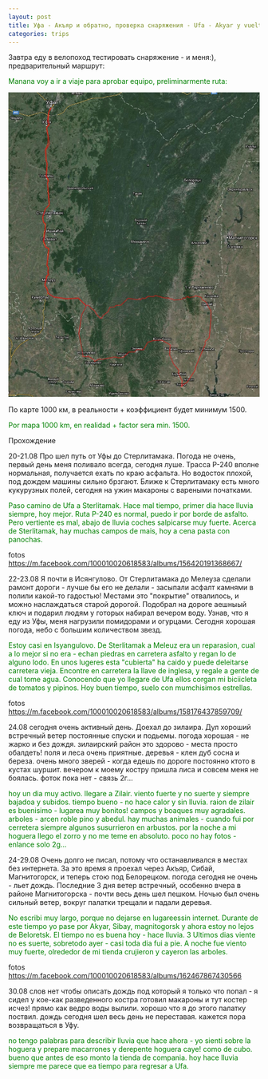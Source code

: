 ```yaml
---
layout: post
title: Уфа - Акъяр и обратно, проверка снаряжения - Ufa - Akyar y vuelta, aprobar equipo 
categories: trips
---
```

Завтра еду в велопоход тестировать снаряжение  - и меня:), предварительный маршрут:

<p style="color: green;">Manana voy a ir a viaje para aprobar equipo, preliminarmente ruta:</p>

<a href="/assets/ufa_akyar/track.jpg"><img src="/assets/ufa_akyar/track.jpg" width="640"></a>

По карте 1000 км, в реальности + коэффициент будет минимум 1500.

<p style="color: green;">Por mapa 1000 km, en realidad + factor sera min. 1500.</p>

Прохождение

20-21.08
Про шел путь от Уфы до Стерлитамака. Погода не очень, первый день меня поливало всегда, сегодня луше.
Трасса Р-240 вполне нормальная, получается ехать по краю асфальта. Но водосток плохой, под дождем машины сильно брзгают. Ближе к Стерлитамаку есть много кукурузных полей, сегодня на ужин макароны с вареными початками. 

<p style="color: green;">Paso camino de Ufa a Sterlitamak. Hace mal tiempo, primer dia hace lluvia siempre, hoy mejor. Ruta P-240 es normal, puedo ir por borde de asfalto. Pero vertiente es mal, abajo de lluvia coches salpicarse muy fuerte. Acerca de Sterlitamak, hay muchas campos de mais, hoy a cena pasta con panochas.</p>

fotos
https://m.facebook.com/100010020618583/albums/156420191368667/

22-23.08
Я почти в Исянгулово. От Стерлитамака до Мелеуза сделали рамонт дороги - лучше бы его не делали - засыпали асфалт камнями в полили какой-то гадостью! Местами это "покрытие" отвалилось, и можно наслаждаться старой дорогой. Подобрал на дороге аешныый ключ и подарил людям у готорых набирал вечером воду. Узнав, что я еду из Уфы, меня нагрузили помидорами и огурцами. Сегодня хорошая погода, небо с большим количеством звезд.  

<p style="color: green;">Estoy casi en Isyangulovo. De Sterlitamak a Meleuz era un reparasion, cual a lo mejor si no era - echan piedras en carretera asfalto y regan lo de alguno lodo. En unos lugeres esta "cubierta" ha caido y puede deleitarse carretera vieja. Encontre en carretera la llave de inglesa, y regale a gente de cual tome agua. Conocendo que yo llegare de Ufa ellos corgan mi biciicleta de tomatos y pipinos. Hoy buen tiempo, suelo con mumchisimos estrellas.</p>

fotos
https://m.facebook.com/100010020618583/albums/158176437859709/

24.08
сегодня очень активный день. Доехал до зилаира. Дул хороший встречный ветер постоянные спуски и подьемы. погода хорошая - не жарко и без дождя. зилаирский район это здорово - места просто обалдеть! поля и леса очень приятные. деревья - клен дуб сосна и береза. очень много зверей - когда едешь по дороге постоянно ктото в кустах шуршит. вечером к моему костру пришла лиса и совсем меня не боялась. фоток пока  нет - связь 2г...  

<p style="color: green;">hoy un dia muy activo. llegare a Zilair. viento fuerte y no suerte y siempre bajadoa y subidos. tiempo bueno - no hace calor y sin lluvia. raion de zilair es buenisimo - lugarea muy bonitos! campos y boaques muy agradales. arboles - arcen roble pino y abedul. hay muchas animales - cuando fui por cerretera siempre algunos susurrieron en arbustos. por la noche a mi hoguera llego el zorro y no me teme en absoluto. poco no hay fotos - enlance solo 2g...</p>

24-29.08
Очень долго не писал, потому что останавливался в местах без интернета. За это время я проехал через Акъяр, Сибай, Магнитогорск, и теперь стою под Белорецком. погода сегодня не очень - льет дождь.  Последние 3 дня ветер встречный, особенно вчера в районе Магнитогорска - почти весь день шел пешком. Ночью был очень сильный ветер, вокруг палатки трещали и падали деревья. 

<p style="color: green;">No escribi muy largo, porque no dejarse en lugareessin internet. Durante de este tiempo yo pase por Akyar, Sibay, magnitogorsk y ahora estoy no lejos de Beloretsk. El tiempo no es buena hoy - hace lluvia. 3 Ultimos dias viente no es suerte, sobretodo ayer - casi toda dia fui a pie. A noche fue viento muy fuerte, olrededor de mi tienda crujieron y cayeron las arboles.</p>

fotos
https://m.facebook.com/100010020618583/albums/162467867430566

30.08
слов нет чтобы описать дождь под который я только что попал - я сидел у кое-как разведенного костра готовил макароны и тут костер исчез! прямо как ведро воды вылили. хорошо что я до этого палатку поствил. дождь сегодня шел весь день не переставая. кажется пора возвращаться в Уфу.

<p style="color: green;">no tengo palabras para describir lluvia que hace ahora - yo sienti sobre la hoguera y prepare macarrones y derepente hoguera caye! como de cubo. bueno que antes de eso monto la tienda de compania. hoy hace lluvia siempre me parece que ea tiempo para regresar a Ufa. </p>
